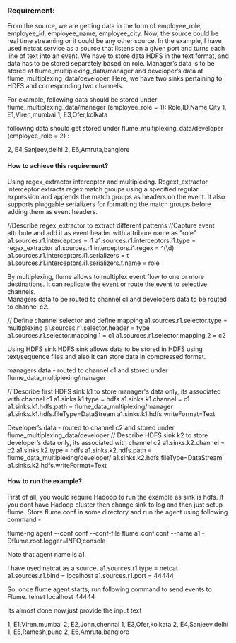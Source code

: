 ### Requirement: 

From the source, we are getting data in the form of employee_role, employee_id, employee_name, employee_city. 
Now, the source could be real time streaming or it could be any other source.
In the example, I have used netcat service as a source that listens on a given port and turns each line of text into an event. 
We have to store data HDFS in the text format, and data has to be stored separately based on role. Manager’s data is to be stored at flume_multiplexing_data/manager and developer’s data at flume_multiplexing_data/developer. Here, we have two sinks pertaining to HDFS and corresponding two channels. 

For example, following data should be stored under flume_multiplexing_data/manager (employee_role = 1):
Role,ID,Name,City
1, E1,Viren,mumbai
1, E3,Ofer,kolkata

following data should get stored under flume_multiplexing_data/developer (employee_role = 2) :

2, E4,Sanjeev,delhi
2, E6,Amruta,banglore

#### How to achieve this requirement?

Using regex_extractor interceptor and multiplexing. 
Regext_extractor interceptor extracts regex match groups using a specified regular expression and appends the match groups as headers on the event. It also supports pluggable serializers for formatting the match groups before adding them as event headers.

//Describe regex_extractor to extract different patterns
//Capture event attribute and add it as event header with attribure name as "role"
a1.sources.r1.interceptors = i1
a1.sources.r1.interceptors.i1.type = regex_extractor
a1.sources.r1.interceptors.i1.regex = ^(\\d)
a1.sources.r1.interceptors.i1.serializers = t
a1.sources.r1.interceptors.i1.serializers.t.name = role


By multiplexing, flume allows to multiplex event flow to one or more destinations. 
It can replicate the event or route the event to selective channels.  
Managers data to be routed to channel c1 and developers data to be routed to channel c2.

// Define channel selector and define mapping
a1.sources.r1.selector.type = multiplexing
a1.sources.r1.selector.header = type
a1.sources.r1.selector.mapping.1 = c1
a1.sources.r1.selector.mapping.2 = c2

Using HDFS sink HDFS sink allows data to be stored in HDFS using text/sequence files and also it can store data in compressed format.

managers data - routed to channel c1 and stored under flume_data_multiplexing/manager

// Describe first HDFS sink k1 to store manager's data only, its associated with channel c1
a1.sinks.k1.type = hdfs
a1.sinks.k1.channel = c1
a1.sinks.k1.hdfs.path = flume_data_multiplexing/manager
a1.sinks.k1.hdfs.fileType=DataStream
a1.sinks.k1.hdfs.writeFormat=Text

Developer’s data - routed to channel c2 and stored under flume_multiplexing_data/developer
// Describe HDFS sink k2 to store developer’s data only, its associated with channel c2
a1.sinks.k2.channel = c2
a1.sinks.k2.type = hdfs
a1.sinks.k2.hdfs.path = flume_data_multiplexing/developer/
a1.sinks.k2.hdfs.fileType=DataStream
a1.sinks.k2.hdfs.writeFormat=Text

#### How to run the example?

First of all, you would require Hadoop to run the example as sink is hdfs. If you dont have Hadoop cluster then change sink to log and then just setup flume. Store flume.conf in some directory and run the agent using following command -

flume-ng agent --conf conf --conf-file flume_conf.conf --name a1 -Dflume.root.logger=INFO,console

Note that agent name is a1.

I have used netcat as a source. a1.sources.r1.type = netcat a1.sources.r1.bind = localhost a1.sources.r1.port = 44444

So, once flume agent starts, run following command to send events to Flume.
telnet localhost 44444

Its almost done now,just provide the input text

1, E1,Viren,mumbai
2, E2,John,chennai
1, E3,Ofer,kolkata
2, E4,Sanjeev,delhi
1, E5,Ramesh,pune
2, E6,Amruta,banglore
